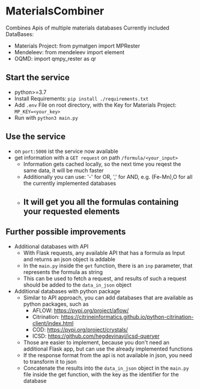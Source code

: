# MaterialsCombiner
Combines Apis of multiple materials databases
Currently included DataBases: 
- Materials Project: from pymatgen import MPRester
- Mendeleev: from mendeleev import element
- OQMD: import qmpy_rester as qr

##  Start the service
- python>=3.7
- Install Requirements: `pip install ./requirements.txt`
- Add `.env` File on root directory, with the Key for Materials Project: `MP_KEY=<your_key>`
- Run with `python3 main.py`

## Use the service
- on `port:5000` ist the service now available
- get information with a `GET request` on path `/formula/<your_input>`
  - Information gets cached locally, so the next time you reqest the same data, it will be much faster
  - Additionally you can use: '-' for OR, ',' for AND, e.g. (Fe-Mn),O for all the currently implemented databases 
  - It will get you all the formulas containing your requested elements
    - 
  
## Further possible improvements
- Additional databases with API
  - With Flask requests, any available API that has a formula as Input and returns an json object is addable
  - In the `main.py` inside the `get` function, there is an `inp` parameter, that represents the formula as string
  - This can be used to fetch a request, and results of such a request should be added to the `data_in_json` object 
- Additional databases with python package
  - Similar to API approach, you can add databases that are available as python packages, such as
    - AFLOW: https://pypi.org/project/aflow/
    - Citrination: https://citrineinformatics.github.io/python-citrination-client/index.html
    - COD: https://pypi.org/project/crystals/
    - ICSD: https://github.com/hegdevinayi/icsd-queryer
  - Those are easier to implement, because you don't need an additional Flask app, but can use the already implemented functions
  - If the response format from the api is not available in json, you need to transform it to json
  - Concatenate the results into the `data_in_json` object in the `main.py` file inside the get function, with the key as the identifier for the database
